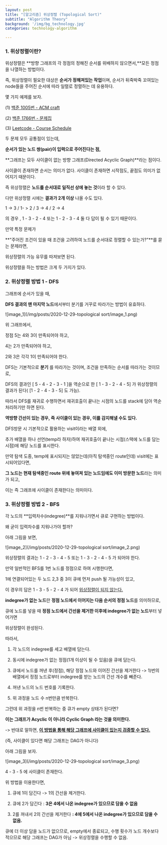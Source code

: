 ```yaml
---
layout: post
title: "[알고리즘] 위상정렬 (Topological Sort)"
subtitle: "Algorithm Theory"
background: '/img/bg_technology.jpg'
categories: technology-algorithm

---
```




### 1. 위상정렬이란?

위상정렬은 **방향 그래프의 각 정점의 정해진 순서를 위배하지 않으면서,**모든 정점을 나열하는 방법이다.

즉, 위상정렬이 필요한 대상은 **순서가 정해져있는 작업**이며, 순서가 뒤죽박죽 꼬여있는 node들을 주어진 순서에 따라 일렬로 정렬하는 데 유용하다.



몇 가지 예제를 보자.



(1) [백준 1005번 - ACM craft](https://www.acmicpc.net/problem/1005)


(2) [백준 1766번 - 문제집](https://www.acmicpc.net/problem/1766)


(3) [Leetcode - Course Schedule](https://leetcode.com/problems/course-schedule/)


두 문제 모두 공통점이 있는데,

**순서가 있는 노드 쌍(pair)이 입력으로 주어진다는 점,**

**그래프는 모두 사이클이 없는 방향 그래프(Directed Acyclic Graph)**라는 점이다.

사이클이 존재하면 순서는 의미가 없다. 사이클이 존재하면 시작점도, 끝점도 의미가 없어지기 때문이다. 

즉 위상정렬은 **노드를 순서대로 일직선 상에 놓는 것**이라 할 수 있다.



다만 위상정렬 시에는 **결과가 2개 이상** 나올 수도 있다. 

1 -> 3 / 1- > 2 / 3 -> 4 / 2 -> 4

의 경우 , 1 - 3 - 2 - 4 또는 1 - 2 - 3 -  4 둘 다 답이 될 수 있기 때문이다.



만약 특정 문제가 

**"주어진 조건이 있을 때 조건을 고려하여 노드를 순서대로 정렬할 수 있는가?"**를 묻는 문제라면,

위상정렬의 가능 유무를 따져보면 된다.



위상정렬을 하는 방법은 크게 두 가지가 있다.



### 2. 위상정렬 방법 1 - DFS

그래프에 순서가 있을 때, 

**DFS 결과의 맨 마지막 노드**에서부터 분기를 거꾸로 따라가는 방법이 유효하다.

![image_1](/img/posts/2020-12-29-topological sort/image_1.png)

위 그래프에서, 

정점 5는 4와 3이 만족되어야 하고, 

4는 2가 만족되어야 하고,

2와 3은 각각 1이 만족되어야 한다.

DFS는 기본적으로 **분기** 를 따라가는 것이며, 조건을 만족하는 순서를 따라가는 것이므로,

DFS의 결과인 [ 5 - 4 - 2 - 3 - 1 ]을 역순으로 한 [ 1 - 3 - 2 - 4 - 5] 가 위상정렬의 결과가 된다( [1 - 2 - 4 - 3 - 5] 도 가능).

따라서 DFS를 재귀로 수행하면서 재귀호출이 끝나는 시점의 노드를 stack에 담아 역순 처리하기만 하면 된다.

**역방향 간선이 있는 경우, 즉 사이클이 있는 경우, 이를 감지해낼 수도 있다.**

DFS방문 시 기본적으로 활용하는 visit이라는 배열 외에, 

추가 배열을 하나 선언(temp라 하자)하여 재귀호출이 끝나는 시점(스택에 노드를 담는 시점)에 해당 노드를 표시한다.

만약 탐색 도중, temp에 표시되지는 않았는데(아직 탐색중인 route인데) visit에는 표시되어있다면,

**그 노드는 현재 탐색중인 route 위에 놓여져 있는 노드임에도 이미 방문한 노드**라는 의미가 되고,

이는 즉 그래프에 사이클이 존재한다는 의미이다.



### 3. 위상정렬 방법 2 - BFS

각 노드의 **입력차수(indegree)**를 지워나가면서 큐로 구현하는 방법이다.

왜 굳이 입력차수를 지워나가야 할까?

아래 그림을 보면,

![image_2](/img/posts/2020-12-29-topological sort/image_2.png)

위상정렬의 결과는 1 - 2 - 3 - 4 - 5 또는 1 - 3 - 2 - 4 - 5 가 되어야 한다.

만약 일반적인 BFS를 1번 노드를 정점으로 하여 시행한다면,

1에 연결되어있는 두 노드 2,3 중 3이 큐에 먼저 push 될 가능성이 있고,

이 경우의 답은 1 - 3 - 5 - 2 - 4 가 되어 <u>위상정렬이 되지 않는다.</u>

**indegree가 없는 노드**란 **정점 노드에서 이어지는 다음 순서의 정점 노드**를 의미하므로, 

큐에 노드를 넣을 때 **정점 노드에서 간선을 제거한 이후에 indegree가 없는 노드**부터 넣어가면 

위상정렬이 완성된다. 

따라서, 

1) 각 노드의 indegree를 세고 배열에 담는다.

2) 동시에 indegree가 없는 정점(1개 이상이 될 수 있음)을 큐에 담는다.

3) 큐에서 노드를 꺼낸 후(정점), 해당 정점 노드와 이어진 간선을 제거한다 -> 1)번의 배열에서 정점 노드로부터 indegree를 받는 노드의 간선 개수를 빼준다.

4) 꺼낸 노드의 노드 번호를 기록한다.

5) 위 과정을 노드 수 n번만큼 반복한다.



그런데 위 과정을 n번 반복하는 중 큐가 empty 상태가 된다면?

**이는 그래프가 Acyclic 이 아니라 Cyclic Graph 라는 것을 의미한다.**

 -> 반대로 말하면, **<u>이 방법을 통해 해당 그래프에 사이클이 있는지 검증할 수 있다.</u>**

(즉, 사이클이 있다면 해당 그래프는 DAG가 아니다)

아래 그림을 보자.

![image_3](/img/posts/2020-12-29-topological sort/image_3.png)

4 - 3 - 5 에 사이클이 존재한다.

위 방법을 이용한다면,

1) 큐에 1이 담긴다 -> 1의 간선을 제거한다.

2) 큐에 2가 담긴다 : **3은 4에서 나온 indegree가 있으므로 담을 수 없음**

3) 2를 꺼내서 2의 간선을 제거한다 **: 4에 5에서 나온 indegree가 있으므로 담을 수 없음.**

큐에 더 이상 담을 노드가 없으므로, empty에서 종료되고, 수행 횟수가 노드 개수보다 적으므로 해당 그래프는 DAG가 아님 -> 위상정렬을 수행할 수 없음.